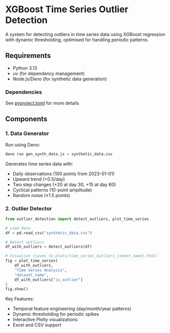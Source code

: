 # XGBoost Time Series Outlier Detection

A system for detecting outliers in time series data using XGBoost regression with dynamic thresholding, optimised for handling periodic patterns.

## Requirements

- Python 3.13
- uv (for dependency management)
- Node.js/Deno (for synthetic data generation)

### Dependencies
See [pyproject.toml](https://github.com/ai-mindset/xgboost_outlier_detection/blob/d8807841e082cc9e4bf27b0cd60cd8da3bd51f78/pyproject.toml#L6) for more details

## Components

### 1. Data Generator
Run using Deno:
```bash
deno run gen_synth_data.js > synthetic_data.csv
```

Generates time series data with:
- Daily observations (100 points from 2023-01-01)
- Upward trend (+0.5/day)
- Two step changes (+20 at day 30, +15 at day 60)
- Cyclical patterns (10-point amplitude)
- Random noise (±1.5 points)

### 2. Outlier Detector

```python
from outlier_detection import detect_outliers, plot_time_series

# Load data
df = pd.read_csv("synthetic_data.csv")

# Detect outliers
df_with_outliers = detect_outliers(df)

# Visualize (saves to plots/time_series_outliers_{sheet_name}.html)
fig = plot_time_series(
    df_with_outliers,
    "Time Series Analysis",
    "dataset_name",
    df_with_outliers["is_outlier"]
)
fig.show()
```

Key Features:
- Temporal feature engineering (day/month/year patterns)
- Dynamic thresholding for periodic spikes
- Interactive Plotly visualizations
- Excel and CSV support


